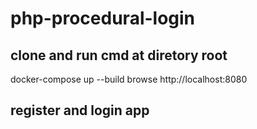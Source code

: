 # php-procedural-login
## clone and run cmd at diretory root
 docker-compose up --build
 browse http://localhost:8080
## register and login app
